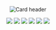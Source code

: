 <div align="center">
  <img src="https://i.pinimg.com/originals/ff/45/d0/ff45d0af6f718ceee9d9f70edc9b3a0f.gif" alt="Card header"/>
</div>

<p>
<div align="center">
  <img src="https://img.shields.io/badge/-HTML-c58545?style=for-the-badge&logo=html5&logoColor=c58545&labelColor=%23e3e4e6">
  <img src="https://img.shields.io/badge/-CSS-d1a01f?style=for-the-badge&logo=css3&logoColor=d1a01f&labelColor=%23e3e4e6">
  <img src="https://img.shields.io/badge/-Python-3777ab?style=for-the-badge&logo=python&logoColor=3777ab&labelColor=%23e3e4e6">
  <img src="https://img.shields.io/badge/-C-%231e6dd4?style=for-the-badge&logo=C&logoColor=%231e6dd4&labelColor=%23e3e4e6">
  <img src="https://img.shields.io/badge/-PHP-%23777bb4?style=for-the-badge&logo=PHP&logoColor=%23777bb4&labelColor=%23e3e4e6">
  <img src="https://img.shields.io/badge/-Laravel-%23ff2d20?style=for-the-badge&logo=laravel&logoColor=%23ff2d20&labelColor=%23e3e4e6">
</div>
</p>

